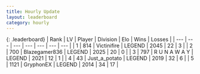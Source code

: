 ```yaml
---
title: Hourly Update
layout: leaderboard
category: hourly
---
```


{: .leaderboard}
| Rank | LV | Player | Division | Elo | Wins | Losses |
| --- | --- | --- | --- | --- | --- | --- |
| <span data-change="0">1</span> | 814 | <span title="ID: 112242">Victinifire</span> | LEGEND | <span data-change="0">2045</span> | <span data-change="0">22</span> | <span data-change="0">3</span> |
| <span data-change="0">2</span> | 700 | <span title="ID: 454722">Blazegamer836</span> | LEGEND | <span data-change="0">2025</span> | <span data-change="0">20</span> | <span data-change="0">0</span> |
| <span data-change="0">3</span> | 797 | <span title="ID: 66144">R U N A W A Y</span> | LEGEND | <span data-change="0">2021</span> | <span data-change="0">12</span> | <span data-change="0">1</span> |
| <span data-change="1">4</span> | 43 | <span title="ID: 236861">Just_a_potato</span> | LEGEND | <span data-change="0">2019</span> | <span data-change="0">32</span> | <span data-change="0">6</span> |
| <span data-change="1">5</span> | 1121 | <span title="ID: 315148">GryphonEX</span> | LEGEND | <span data-change="0">2014</span> | <span data-change="0">34</span> | <span data-change="0">17</span> |